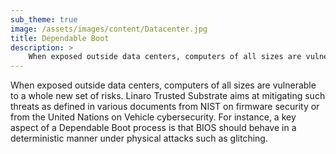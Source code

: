 ```yaml
---
sub_theme: true
image: /assets/images/content/Datacenter.jpg
title: Dependable Boot
description: >
    When exposed outside data centers, computers of all sizes are vulnerable to a whole new set of risks...
---
```

When exposed outside data centers, computers of all sizes are vulnerable to a whole new set of risks. Linaro Trusted Substrate aims at mitigating such threats as defined in various documents from NIST on firmware security or from the United Nations on Vehicle cybersecurity. For instance, a key aspect of a Dependable Boot process is that BIOS should behave in a deterministic manner under physical attacks such as glitching. 

